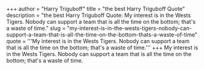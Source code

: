 +++
author = "Harry Triguboff"
title = "the best Harry Triguboff Quote"
description = "the best Harry Triguboff Quote: My interest is in the Wests Tigers. Nobody can support a team that is all the time on the bottom; that's a waste of time."
slug = "my-interest-is-in-the-wests-tigers-nobody-can-support-a-team-that-is-all-the-time-on-the-bottom-thats-a-waste-of-time"
quote = '''My interest is in the Wests Tigers. Nobody can support a team that is all the time on the bottom; that's a waste of time.'''
+++
My interest is in the Wests Tigers. Nobody can support a team that is all the time on the bottom; that's a waste of time.
